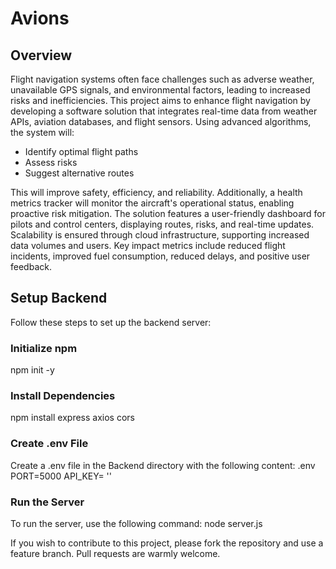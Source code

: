 # Avions

## Overview

Flight navigation systems often face challenges such as adverse weather, unavailable GPS signals, and environmental factors, leading to increased risks and inefficiencies. This project aims to enhance flight navigation by developing a software solution that integrates real-time data from weather APIs, aviation databases, and flight sensors. Using advanced algorithms, the system will:

- Identify optimal flight paths
- Assess risks
- Suggest alternative routes

This will improve safety, efficiency, and reliability. Additionally, a health metrics tracker will monitor the aircraft's operational status, enabling proactive risk mitigation. The solution features a user-friendly dashboard for pilots and control centers, displaying routes, risks, and real-time updates. Scalability is ensured through cloud infrastructure, supporting increased data volumes and users. Key impact metrics include reduced flight incidents, improved fuel consumption, reduced delays, and positive user feedback.

## Setup Backend
Follow these steps to set up the backend server:

### Initialize npm
npm init -y

### Install Dependencies
npm install express axios cors

### Create .env File
Create a .env file in the Backend directory with the following content:
.env
PORT=5000
API_KEY= ''

### Run the Server
To run the server, use the following command:
node server.js

If you wish to contribute to this project, please fork the repository and use a feature branch. Pull requests are warmly welcome.
